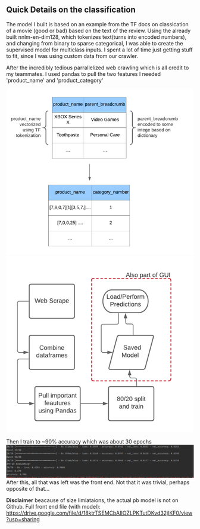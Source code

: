 ## Quick Details on the classification
The model I built is based on an example from the TF docs on classication of a movie (good or bad) based on the text of the review.
Using the already built nnlm-en-dim128, which tokenizes text(turns into encoded numbers), and changing from binary to sparse 
categorical, I was able to create the supervised model for multiclass inputs. I spent a lot of time just getting stuff to fit,
since I was using custom data from our crawler. 

After the incredibly tedious parrallelized web crawling which is all credit to my teammates. I used pandas to pull the two features I needed
'product_name' and 'product_category'

![data cleaning](https://github.com/srishtis/TAMU-Datathon/blob/main/Classification/Data_Preproccessing.png)
![model flow](https://github.com/srishtis/TAMU-Datathon/blob/main/Classification/Model_Process.png)

Then I train to ~90% accuracy which was about 30 epochs
![in progress](https://github.com/srishtis/TAMU-Datathon/blob/main/Classification/Untitled.png)
After this, all that was left was the front end. Not that it was trivial, perhaps opposite of that...

**Disclaimer** beacause of size limiataions, the actual pb model is not on Github. Full front end file (with model): https://drive.google.com/file/d/18ktrTSEMCbAIIOZLPKTutDKvd32jlKF0/view?usp=sharing
